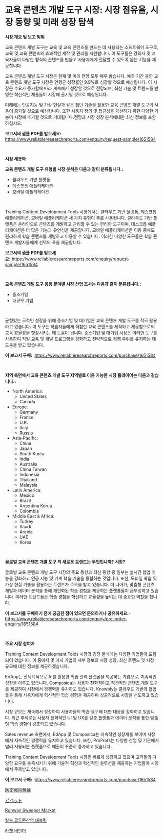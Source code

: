 <p><h1>교육 콘텐츠 개발 도구 시장: 시장 점유율, 시장 동향 및 미래 성장 탐색</h1></p><p><strong>시장 개요 및 보고 범위</strong></p>
<p><p>교육 콘텐츠 개발 도구는 교육 및 교육 콘텐츠를 만드는 데 사용되는 소프트웨어 도구로, 교육 및 교육 콘텐츠의 효과적인 제작 및 관리를 지원합니다. 이 도구들은 강의자 및 교육자들이 다양한 형식의 콘텐츠를 만들고 사용자에게 전달할 수 있도록 돕는 기능을 제공합니다.</p><p>교육 콘텐츠 개발 도구 시장은 현재 및 미래 전망 모두 매우 밝습니다. 예측 기간 동안 교육 콘텐츠 개발 도구 시장은 연평균 성장률인 9.9%로 성장할 것으로 예상됩니다. 이 시장은 수요가 증가함에 따라 계속해서 성장할 것으로 전망되며, 최신 기술 및 트렌드를 반영한 혁신적인 제품들이 시장에 출시될 것으로 예상됩니다.</p><p>미래에는 인공지능 및 가상 현실과 같은 첨단 기술을 활용한 교육 콘텐츠 개발 도구의 사용이 증가할 것으로 예상됩니다. 또한 사용자 정의 및 접근성을 개선하기 위한 다양한 기능이 시장에 추가될 것으로 기대됩니다.전망과 시장 성장 분석에대한 최신 정보를 포함하십시오.</p></p>
<p><strong>보고서의 샘플 PDF를 받으세요:</strong> <a href="https://www.reliableresearchreports.com/enquiry/request-sample/1651584">https://www.reliableresearchreports.com/enquiry/request-sample/1651584</a></p>
<p>&nbsp;</p>
<p><strong>시장 세분화</strong></p>
<p><strong>교육 콘텐츠 개발 도구 유형별 시장 분석은 다음과 같이 분류됩니다.:</strong></p>
<p><ul><li>클라우드 기반 플랫폼</li><li>데스크톱 애플리케이션</li><li>모바일 애플리케이션</li></ul></p>
<p>&nbsp;</p>
<p><p>Training Content Development Tools 시장에서는 클라우드 기반 플랫폼, 데스크톱 애플리케이션, 모바일 애플리케이션 세 가지 유형이 주로 사용됩니다. 클라우드 기반 플랫폼은 온라인으로 콘텐츠를 개발하고 관리할 수 있는 편리한 도구이며, 데스크톱 애플리케이션은 더 많은 기능과 유연성을 제공합니다. 모바일 애플리케이션은 이동 중에도 편리하게 학습 콘텐츠를 개발하고 이용할 수 있습니다. 이러한 다양한 도구들은 학습 콘텐츠 개발자들에게 선택의 폭을 제공합니다.</p></p>
<p><strong>보고서의 샘플 PDF를 받으세요:</strong>&nbsp;<a href="https://www.reliableresearchreports.com/enquiry/request-sample/1651584">https://www.reliableresearchreports.com/enquiry/request-sample/1651584</a></p>
<p>&nbsp;</p>
<p><strong> 교육 콘텐츠 개발 도구 응용 분야별 시장 산업 조사는 다음과 같이 분류됩니다.:</strong></p>
<p><ul><li>중소기업</li><li>대규모 기업</li></ul></p>
<p>&nbsp;</p>
<p><p>균형있는 극적인 성장을 위해 중소기업 및 대기업은 교육 콘텐츠 개발 도구를 적극 활용하고 있습니다. 이 도구는 학습자들에게 적합한 교육 콘텐츠를 제작하고 제공함으로써 교육 효율성을 향상시키는 데 도움이 됩니다. 중소기업 및 대기업 시장은 이러한 도구를 사용하여 직원 교육 및 개발 프로그램을 강화하고 전략적으로 경쟁 우위를 유지하는 데 도움을 받고 있습니다.</p></p>
<p><strong>이 보고서 구매:</strong>&nbsp; <a href="https://www.reliableresearchreports.com/purchase/1651584">https://www.reliableresearchreports.com/purchase/1651584</a></p>
<p>&nbsp;</p>
<p><strong>지역 측면에서 교육 콘텐츠 개발 도구 지역별로 이용 가능한 시장 플레이어는 다음과 같습니다.:</strong></p>
<p><ul>
    <li>
        North America:
        <ul>
            <li>United States</li>
            <li>Canada</li>
        </ul>
    </li>
    <li>
        Europe:
        <ul>
            <li>Germany</li>
            <li>France</li>
            <li>U.K.</li>
            <li>Italy</li>
            <li>Russia</li>
        </ul>
    </li>
    <li>
        Asia-Pacific:
        <ul>
            <li>China</li>
            <li>Japan</li>
            <li>South Korea</li>
            <li>India</li>
            <li>Australia</li>
            <li>China Taiwan</li>
            <li>Indonesia</li>
            <li>Thailand</li>
            <li>Malaysia</li>
        </ul>
    </li>
    <li>
        Latin America:
        <ul>
            <li>Mexico</li>
            <li>Brazil</li>
            <li>Argentina Korea</li>
            <li>Colombia</li>
        </ul>
    </li>
    <li>
        Middle East & Africa:
        <ul>
            <li>Turkey</li>
            <li>Saudi</li>
            <li>Arabia</li>
            <li>UAE</li>
            <li>Korea</li>
        </ul>
    </li>
    </ul></p>
<p>&nbsp;</p>
<p><strong>글로벌 교육 콘텐츠 개발 도구 의 새로운 트렌드는 무엇입니까? 시장?</strong></p>
<p><p>글로벌 교육 콘텐츠 개발 도구 시장의 주요 동향과 최신 동향 중 일부는 실시간 협업 기능을 강화하고 인공 지능 및 기계 학습 기술을 통합하는 것입니다. 또한, 모바일 학습 및 가상 현실 기술을 활용하는 트렌드가 주목을 받고 있습니다. 더 나아가, 맞춤형 콘텐츠 개발과 데이터 분석을 통해 개인화된 학습 경험을 제공하는 플랫폼들이 급부상하고 있습니다. 이러한 트렌드들은 학습 경험을 혁신하고 효율성을 높이는 데 중요한 역할을 합니다.</p></p>
<p><strong>이 보고서를 구매하기 전에 궁금한 점이 있으면 문의하거나 공유하세요.</strong>- <a href="https://www.reliableresearchreports.com/enquiry/pre-order-enquiry/1651584">https://www.reliableresearchreports.com/enquiry/pre-order-enquiry/1651584</a></p>
<p>&nbsp;</p>
<p><strong>주요 시장 참여자</strong></p>
<p><p>Training Content Development Tools 시장의 경쟁 분석에는 다양한 기업들이 포함되어 있습니다. 이 중에서 몇 가지 기업의 세부 정보와 시장 성장, 최신 트렌드 및 시장 규모에 대한 정보를 제공하겠습니다.</p><p>EdApp는 전세계적으로 AI를 활용한 학습 관리 플랫폼을 제공하는 기업으로, 지속적인 성장을 이루고 있습니다. Composica는 사용자 친화적이고 직관적인 콘텐츠 개발 도구를 제공하여 시장에서 경쟁력을 유지하고 있습니다. Knowbly는 클라우드 기반의 협업 툴을 통해 사용자에게 혁신적인 학습 경험을 제공하며 성공적으로 시장을 선도하고 있습니다.</p><p>시장 규모는 계속해서 성장하여 사용자들의 학습 요구에 대한 대응을 강화하고 있습니다. 최근 추세로는 사용자 친화적인 UI 및 UX를 갖춘 플랫폼과 데이터 분석을 통한 맞춤형 학습 경험이 강조되고 있습니다.</p><p>Sales revenue 측면에서, EdApp 및 Composica는 지속적인 성장세를 보이며 시장에서 지속적인 경쟁력을 유지하고 있습니다. 또한, ProProfs는 다양한 산업 및 기관에서 널리 사용되는 플랫폼으로 매출이 꾸준히 증가하고 있습니다.</p><p>Training Content Development Tools 시장은 빠르게 성장하고 있으며 고객들의 다양한 요구를 충족시키기 위해 기술적 혁신과 혁신적인 솔루션을 제공하는 기업들이 시장에서 주목받고 있습니다.</p></p>
<p><strong>이 보고서 구매:</strong>&nbsp;&nbsp;<a href="https://www.reliableresearchreports.com/purchase/1651584">https://www.reliableresearchreports.com/purchase/1651584</a></p>
<p><p><a href="https://medium.com/@rodhoppe07/%E9%98%B2%E8%A1%9B%E3%82%BF%E3%82%AF%E3%83%86%E3%82%A3%E3%82%AB%E3%83%AB%E3%83%A9%E3%82%B8%E3%82%AA%E5%B8%82%E5%A0%B4-%E6%88%90%E5%8A%9F%E3%81%99%E3%82%8B%E3%83%93%E3%82%B8%E3%83%8D%E3%82%B9%E6%88%A6%E7%95%A5%E3%81%AE%E9%8D%B52031%E5%B9%B4%E3%81%BE%E3%81%A7%E3%81%AE%E4%BA%88%E6%B8%AC-97525e9b1a3f">防衛戦術無線</a></p><p><a href="https://github.com/MosesSpinka1914/Market-Research-Report-List-1/blob/main/288474511428.md">ピペット</a></p><p><a href="https://issuu.com/reportprime-2/docs/runway-sweeper-market-size-2030.pptx">Runway Sweeper Market</a></p><p><a href="https://github.com/jntpkh496620/Market-Research-Report-List-1/blob/main/951906610451.md">칼슘 글루콘산염 태블릿</a></p><p><a href="https://github.com/vsoq0zknh59/Market-Research-Report-List-1/blob/main/471502110452.md">라쳇 바인더</a></p></p>
